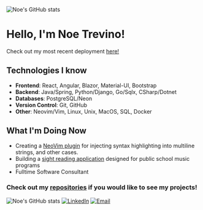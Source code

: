 
![Noe's GitHub stats](https://github-readme-stats.vercel.app/api?username=TheNoeTrevino&show_icons=true&bg_color=00000000)

# Hello, I'm Noe Trevino!

Check out my most recent deployment [here!](https://havnermusic.com/)

## Technologies I know
- **Frontend**: React, Angular, Blazor, Material-UI, Bootstrap
- **Backend**: Java/Spring, Python/Django, Go/Sqlx, CSharp/Dotnet
- **Databases**: PostgreSQL/Neon
- **Version Control**: Git, GitHub
- **Other**: Neovim/Vim, Linux, Unix, MacOS, SQL, Docker

## What I'm Doing Now
- Creating a [NeoVim plugin](https://github.com/TheNoeTrevino/roids.nvim) for injecting syntax highlighting into multiline strings, and other cases.
- Building a [sight reading application](https://github.com/TheNoeTrevino/tremolo) designed for public school music programs
- Fulltime Software Consultant
  
### Check out my [repositories](https://github.com/TheNoeTrevino?tab=repositories) if you would like to see my projects!

![Noe's GitHub stats](https://github-readme-stats.vercel.app/api?username=TheNoeTrevino&show_icons=true&bg_color=00000000)
[![LinkedIn](https://img.shields.io/badge/LinkedIn-Connect-blue)]([https://www.linkedin.com/in/your-linkedin/](https://www.linkedin.com/in/noe-trevino-7422962aa/)) [![Email](https://img.shields.io/badge/Email-Contact-red)](mailto:your-email@example.com)
